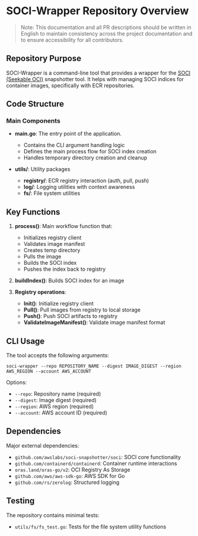 # SOCI-Wrapper Repository Overview

> Note: This documentation and all PR descriptions should be written in English to maintain consistency across the project documentation and to ensure accessibility for all contributors.

## Repository Purpose

SOCI-Wrapper is a command-line tool that provides a wrapper for the [SOCI (Seekable OCI)](https://github.com/awslabs/soci-snapshotter) snapshotter tool. It helps with managing SOCI indices for container images, specifically with ECR repositories.

## Code Structure

### Main Components

- **main.go**: The entry point of the application.
  - Contains the CLI argument handling logic
  - Defines the main process flow for SOCI index creation
  - Handles temporary directory creation and cleanup

- **utils/**: Utility packages
  - **registry/**: ECR registry interaction (auth, pull, push)
  - **log/**: Logging utilities with context awareness
  - **fs/**: File system utilities

## Key Functions

1. **process()**: Main workflow function that:
   - Initializes registry client
   - Validates image manifest
   - Creates temp directory
   - Pulls the image
   - Builds the SOCI index
   - Pushes the index back to registry

2. **buildIndex()**: Builds SOCI index for an image

3. **Registry operations**:
   - **Init()**: Initialize registry client
   - **Pull()**: Pull images from registry to local storage
   - **Push()**: Push SOCI artifacts to registry
   - **ValidateImageManifest()**: Validate image manifest format

## CLI Usage

The tool accepts the following arguments:

```
soci-wrapper --repo REPOSITORY_NAME --digest IMAGE_DIGEST --region AWS_REGION --account AWS_ACCOUNT
```

Options:
- `--repo`: Repository name (required)
- `--digest`: Image digest (required)
- `--region`: AWS region (required)
- `--account`: AWS account ID (required)

## Dependencies

Major external dependencies:
- `github.com/awslabs/soci-snapshotter/soci`: SOCI core functionality
- `github.com/containerd/containerd`: Container runtime interactions
- `oras.land/oras-go/v2`: OCI Registry As Storage
- `github.com/aws/aws-sdk-go`: AWS SDK for Go
- `github.com/rs/zerolog`: Structured logging

## Testing

The repository contains minimal tests:
- `utils/fs/fs_test.go`: Tests for the file system utility functions